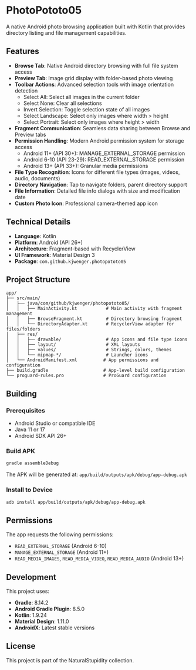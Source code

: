 # PhotoPototo05

A native Android photo browsing application built with Kotlin that provides directory listing and file management capabilities.

## Features

- **Browse Tab**: Native Android directory browsing with full file system access
- **Preview Tab**: Image grid display with folder-based photo viewing
- **Toolbar Actions**: Advanced selection tools with image orientation detection
  - Select All: Select all images in the current folder
  - Select None: Clear all selections
  - Invert Selection: Toggle selection state of all images
  - Select Landscape: Select only images where width > height
  - Select Portrait: Select only images where height > width
- **Fragment Communication**: Seamless data sharing between Browse and Preview tabs
- **Permission Handling**: Modern Android permission system for storage access
  - Android 11+ (API 30+): MANAGE_EXTERNAL_STORAGE permission
  - Android 6-10 (API 23-29): READ_EXTERNAL_STORAGE permission
  - Android 13+ (API 33+): Granular media permissions
- **File Type Recognition**: Icons for different file types (images, videos, audio, documents)
- **Directory Navigation**: Tap to navigate folders, parent directory support
- **File Information**: Detailed file info dialogs with size and modification date
- **Custom Photo Icon**: Professional camera-themed app icon

## Technical Details

- **Language**: Kotlin
- **Platform**: Android (API 26+)
- **Architecture**: Fragment-based with RecyclerView
- **UI Framework**: Material Design 3
- **Package**: `com.github.kjwenger.photopototo05`

## Project Structure

```
app/
├── src/main/
│   ├── java/com/github/kjwenger/photopototo05/
│   │   ├── MainActivity.kt           # Main activity with fragment management
│   │   ├── BrowseFragment.kt         # Directory browsing fragment
│   │   └── DirectoryAdapter.kt       # RecyclerView adapter for files/folders
│   ├── res/
│   │   ├── drawable/                 # App icons and file type icons
│   │   ├── layout/                   # XML layouts
│   │   ├── values/                   # Strings, colors, themes
│   │   └── mipmap-*/                 # Launcher icons
│   └── AndroidManifest.xml          # App permissions and configuration
├── build.gradle                     # App-level build configuration
└── proguard-rules.pro               # ProGuard configuration
```

## Building

### Prerequisites
- Android Studio or compatible IDE
- Java 11 or 17
- Android SDK API 26+

### Build APK
```bash
gradle assembleDebug
```

The APK will be generated at: `app/build/outputs/apk/debug/app-debug.apk`

### Install to Device
```bash
adb install app/build/outputs/apk/debug/app-debug.apk
```

## Permissions

The app requests the following permissions:
- `READ_EXTERNAL_STORAGE` (Android 6-10)
- `MANAGE_EXTERNAL_STORAGE` (Android 11+)
- `READ_MEDIA_IMAGES`, `READ_MEDIA_VIDEO`, `READ_MEDIA_AUDIO` (Android 13+)

## Development

This project uses:
- **Gradle**: 8.14.2
- **Android Gradle Plugin**: 8.5.0
- **Kotlin**: 1.9.24
- **Material Design**: 1.11.0
- **AndroidX**: Latest stable versions

## License

This project is part of the NaturalStupidity collection.